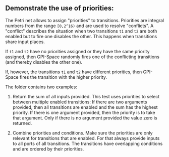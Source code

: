 ## Demonstrate the use of priorities:

The Petri net allows to assign "priorities" to transitions. Priorities are integral numbers from the range `[0,2^16)` and are used to resolve "conflicts". A "conflict" describes the situation when two transitions `t1` and `t2` are both enabled but to fire one disables the other. This happens when transitions share input places.

If `t1` and `t2` have no priorities assigned or they have the same priority assigned, then GPI-Space randomly fires one of the conflicting transitions (and thereby disables the other one).

If, however, the transitions `t1` and `t2` have different priorities, then GPI-Space fires the transition with the higher priority.

The folder contains two examples:

1. Return the sum of all inputs provided. This test uses priorities to select between multiple enabled transitions: If there are two arguments provided, then all transitions are enabled and the sum has the highest priority. If there is one argument provided, then the priority is to take that argument. Only if there is no argument provided the value zero is returned.

2. Combine priorities and conditions. Make sure the priorities are only relevant for transitions that are enabled. For that always provide inputs to all ports of all transitions. The transitions have overlapping conditions and are ordered by their priorities.
